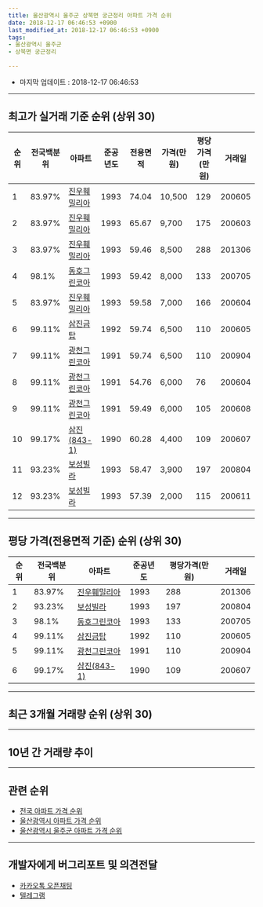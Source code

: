 ```yaml
---
title: 울산광역시 울주군 상북면 궁근정리 아파트 가격 순위
date: 2018-12-17 06:46:53 +0900
last_modified_at: 2018-12-17 06:46:53 +0900
tags:
- 울산광역시 울주군
- 상북면 궁근정리

---
```


* 마지막 업데이트 : 2018-12-17 06:46:53

---

## 최고가 실거래 기준 순위 (상위 30)


|순위|전국백분위|아파트|준공년도|전용면적|가격(만원)|평당가격(만원)|거래일|
|---|---|---|---|---|---|---|---|
|1|83.97%|[진우훼밀리아](https://search.naver.com/search.naver?query=%EC%9A%B8%EC%82%B0%EA%B4%91%EC%97%AD%EC%8B%9C+%EC%9A%B8%EC%A3%BC%EA%B5%B0+%EC%83%81%EB%B6%81%EB%A9%B4+%EA%B6%81%EA%B7%BC%EC%A0%95%EB%A6%AC+%EC%A7%84%EC%9A%B0%ED%9B%BC%EB%B0%80%EB%A6%AC%EC%95%84)|1993|74.04|10,500|129|200605|
|2|83.97%|[진우훼밀리아](https://search.naver.com/search.naver?query=%EC%9A%B8%EC%82%B0%EA%B4%91%EC%97%AD%EC%8B%9C+%EC%9A%B8%EC%A3%BC%EA%B5%B0+%EC%83%81%EB%B6%81%EB%A9%B4+%EA%B6%81%EA%B7%BC%EC%A0%95%EB%A6%AC+%EC%A7%84%EC%9A%B0%ED%9B%BC%EB%B0%80%EB%A6%AC%EC%95%84)|1993|65.67|9,700|175|200603|
|3|83.97%|[진우훼밀리아](https://search.naver.com/search.naver?query=%EC%9A%B8%EC%82%B0%EA%B4%91%EC%97%AD%EC%8B%9C+%EC%9A%B8%EC%A3%BC%EA%B5%B0+%EC%83%81%EB%B6%81%EB%A9%B4+%EA%B6%81%EA%B7%BC%EC%A0%95%EB%A6%AC+%EC%A7%84%EC%9A%B0%ED%9B%BC%EB%B0%80%EB%A6%AC%EC%95%84)|1993|59.46|8,500|288|201306|
|4|98.1%|[동호그린코아](https://search.naver.com/search.naver?query=%EC%9A%B8%EC%82%B0%EA%B4%91%EC%97%AD%EC%8B%9C+%EC%9A%B8%EC%A3%BC%EA%B5%B0+%EC%83%81%EB%B6%81%EB%A9%B4+%EA%B6%81%EA%B7%BC%EC%A0%95%EB%A6%AC+%EB%8F%99%ED%98%B8%EA%B7%B8%EB%A6%B0%EC%BD%94%EC%95%84)|1993|59.42|8,000|133|200705|
|5|83.97%|[진우훼밀리아](https://search.naver.com/search.naver?query=%EC%9A%B8%EC%82%B0%EA%B4%91%EC%97%AD%EC%8B%9C+%EC%9A%B8%EC%A3%BC%EA%B5%B0+%EC%83%81%EB%B6%81%EB%A9%B4+%EA%B6%81%EA%B7%BC%EC%A0%95%EB%A6%AC+%EC%A7%84%EC%9A%B0%ED%9B%BC%EB%B0%80%EB%A6%AC%EC%95%84)|1993|59.58|7,000|166|200604|
|6|99.11%|[삼진금탑](https://search.naver.com/search.naver?query=%EC%9A%B8%EC%82%B0%EA%B4%91%EC%97%AD%EC%8B%9C+%EC%9A%B8%EC%A3%BC%EA%B5%B0+%EC%83%81%EB%B6%81%EB%A9%B4+%EA%B6%81%EA%B7%BC%EC%A0%95%EB%A6%AC+%EC%82%BC%EC%A7%84%EA%B8%88%ED%83%91)|1992|59.74|6,500|110|200605|
|7|99.11%|[광천그린코아](https://search.naver.com/search.naver?query=%EC%9A%B8%EC%82%B0%EA%B4%91%EC%97%AD%EC%8B%9C+%EC%9A%B8%EC%A3%BC%EA%B5%B0+%EC%83%81%EB%B6%81%EB%A9%B4+%EA%B6%81%EA%B7%BC%EC%A0%95%EB%A6%AC+%EA%B4%91%EC%B2%9C%EA%B7%B8%EB%A6%B0%EC%BD%94%EC%95%84)|1991|59.74|6,500|110|200904|
|8|99.11%|[광천그린코아](https://search.naver.com/search.naver?query=%EC%9A%B8%EC%82%B0%EA%B4%91%EC%97%AD%EC%8B%9C+%EC%9A%B8%EC%A3%BC%EA%B5%B0+%EC%83%81%EB%B6%81%EB%A9%B4+%EA%B6%81%EA%B7%BC%EC%A0%95%EB%A6%AC+%EA%B4%91%EC%B2%9C%EA%B7%B8%EB%A6%B0%EC%BD%94%EC%95%84)|1991|54.76|6,000|76|200604|
|9|99.11%|[광천그린코아](https://search.naver.com/search.naver?query=%EC%9A%B8%EC%82%B0%EA%B4%91%EC%97%AD%EC%8B%9C+%EC%9A%B8%EC%A3%BC%EA%B5%B0+%EC%83%81%EB%B6%81%EB%A9%B4+%EA%B6%81%EA%B7%BC%EC%A0%95%EB%A6%AC+%EA%B4%91%EC%B2%9C%EA%B7%B8%EB%A6%B0%EC%BD%94%EC%95%84)|1991|59.49|6,000|105|200608|
|10|99.17%|[삼진(843-1)](https://search.naver.com/search.naver?query=%EC%9A%B8%EC%82%B0%EA%B4%91%EC%97%AD%EC%8B%9C+%EC%9A%B8%EC%A3%BC%EA%B5%B0+%EC%83%81%EB%B6%81%EB%A9%B4+%EA%B6%81%EA%B7%BC%EC%A0%95%EB%A6%AC+%EC%82%BC%EC%A7%84%28843-1%29)|1990|60.28|4,400|109|200607|
|11|93.23%|[보성빌라](https://search.naver.com/search.naver?query=%EC%9A%B8%EC%82%B0%EA%B4%91%EC%97%AD%EC%8B%9C+%EC%9A%B8%EC%A3%BC%EA%B5%B0+%EC%83%81%EB%B6%81%EB%A9%B4+%EA%B6%81%EA%B7%BC%EC%A0%95%EB%A6%AC+%EB%B3%B4%EC%84%B1%EB%B9%8C%EB%9D%BC)|1993|58.47|3,900|197|200804|
|12|93.23%|[보성빌라](https://search.naver.com/search.naver?query=%EC%9A%B8%EC%82%B0%EA%B4%91%EC%97%AD%EC%8B%9C+%EC%9A%B8%EC%A3%BC%EA%B5%B0+%EC%83%81%EB%B6%81%EB%A9%B4+%EA%B6%81%EA%B7%BC%EC%A0%95%EB%A6%AC+%EB%B3%B4%EC%84%B1%EB%B9%8C%EB%9D%BC)|1993|57.39|2,000|115|200611|


---

## 평당 가격(전용면적 기준) 순위 (상위 30)


|순위|전국백분위|아파트|준공년도|평당가격(만원)|거래일|
|---|---|---|---|---|---|
|1|83.97%|[진우훼밀리아](https://search.naver.com/search.naver?query=%EC%9A%B8%EC%82%B0%EA%B4%91%EC%97%AD%EC%8B%9C+%EC%9A%B8%EC%A3%BC%EA%B5%B0+%EC%83%81%EB%B6%81%EB%A9%B4+%EA%B6%81%EA%B7%BC%EC%A0%95%EB%A6%AC+%EC%A7%84%EC%9A%B0%ED%9B%BC%EB%B0%80%EB%A6%AC%EC%95%84)|1993|288|201306|
|2|93.23%|[보성빌라](https://search.naver.com/search.naver?query=%EC%9A%B8%EC%82%B0%EA%B4%91%EC%97%AD%EC%8B%9C+%EC%9A%B8%EC%A3%BC%EA%B5%B0+%EC%83%81%EB%B6%81%EB%A9%B4+%EA%B6%81%EA%B7%BC%EC%A0%95%EB%A6%AC+%EB%B3%B4%EC%84%B1%EB%B9%8C%EB%9D%BC)|1993|197|200804|
|3|98.1%|[동호그린코아](https://search.naver.com/search.naver?query=%EC%9A%B8%EC%82%B0%EA%B4%91%EC%97%AD%EC%8B%9C+%EC%9A%B8%EC%A3%BC%EA%B5%B0+%EC%83%81%EB%B6%81%EB%A9%B4+%EA%B6%81%EA%B7%BC%EC%A0%95%EB%A6%AC+%EB%8F%99%ED%98%B8%EA%B7%B8%EB%A6%B0%EC%BD%94%EC%95%84)|1993|133|200705|
|4|99.11%|[삼진금탑](https://search.naver.com/search.naver?query=%EC%9A%B8%EC%82%B0%EA%B4%91%EC%97%AD%EC%8B%9C+%EC%9A%B8%EC%A3%BC%EA%B5%B0+%EC%83%81%EB%B6%81%EB%A9%B4+%EA%B6%81%EA%B7%BC%EC%A0%95%EB%A6%AC+%EC%82%BC%EC%A7%84%EA%B8%88%ED%83%91)|1992|110|200605|
|5|99.11%|[광천그린코아](https://search.naver.com/search.naver?query=%EC%9A%B8%EC%82%B0%EA%B4%91%EC%97%AD%EC%8B%9C+%EC%9A%B8%EC%A3%BC%EA%B5%B0+%EC%83%81%EB%B6%81%EB%A9%B4+%EA%B6%81%EA%B7%BC%EC%A0%95%EB%A6%AC+%EA%B4%91%EC%B2%9C%EA%B7%B8%EB%A6%B0%EC%BD%94%EC%95%84)|1991|110|200904|
|6|99.17%|[삼진(843-1)](https://search.naver.com/search.naver?query=%EC%9A%B8%EC%82%B0%EA%B4%91%EC%97%AD%EC%8B%9C+%EC%9A%B8%EC%A3%BC%EA%B5%B0+%EC%83%81%EB%B6%81%EB%A9%B4+%EA%B6%81%EA%B7%BC%EC%A0%95%EB%A6%AC+%EC%82%BC%EC%A7%84%28843-1%29)|1990|109|200607|


---

## 최근 3개월 거래량 순위 (상위 30)


<div style="width:100%;">
    <canvas id="deal_count_ranking" height="250"></canvas>
</div>


<script>
new Chart(document.getElementById("deal_count_ranking"), {
    type: 'horizontalBar',
    data: {
        labels: ['진우훼밀리아', '광천그린코아'],
        datasets: [{
            label: '실거래 수',
            data: [1, 1],
            borderColor: "rgba(255, 0, 128, 1)",
            backgroundColor: "rgba(255, 0, 128, 0.5)",
            fill: false,
        }]
    },
    options: {
        responsive: true,
        title: {
            display: true,
            text: '최근 3개월 거래량 순위'
        },
        tooltips: {
            mode: 'index',
            intersect: false,
            callbacks: {
                title: function(tooltipItems, data) {
                    return "실거래 수:";
                },
                label: function(tooltipItem, data) {
                    return data.labels[tooltipItem.index] + ": " + tooltipItem.xLabel;
                }
            }
        },
        hover: {
            mode: 'nearest',
            intersect: true
        },
        scales: {
            xAxes: [{
                display: true,
                scaleLabel: {
                    display: true,
                    labelString: '실거래 수'
                },
                ticks: {
                    suggestedMin: 0,
                }
            }],
            yAxes: [{
                display: true,
                ticks: {
                    autoSkip: false,
                    callback: function(value, index, values) {
                        if (value.length > 15)
                            return value.substr(0, 13) + "...";
                        else
                            return value;
                    }
                },
                scaleLabel: {
                    display: false,
                }
            }]
        }
    }
});

</script>


---

## 10년 간 거래량 추이


<div style="width:100%;">
    <canvas id="deal_progress" height="250"></canvas>
</div>

<script>
new Chart(document.getElementById("deal_progress"), {
    type: 'line',
    data: {
        labels: ['200812','200901','200902','200903','200904','200905','200906','200907','200908','200909','200910','200911','200912','201001','201002','201003','201004','201005','201006','201007','201008','201009','201010','201011','201012','201101','201102','201103','201104','201105','201106','201107','201108','201109','201110','201111','201112','201201','201202','201203','201204','201205','201206','201207','201208','201209','201210','201211','201212','201301','201302','201303','201304','201305','201306','201307','201308','201309','201310','201311','201312','201401','201402','201403','201404','201405','201406','201407','201408','201409','201410','201411','201412','201501','201502','201503','201504','201505','201506','201507','201508','201509','201510','201511','201512','201601','201602','201603','201604','201605','201606','201607','201608','201609','201610','201611','201612','201701','201702','201703','201704','201705','201706','201707','201708','201709','201710','201711','201712','201801','201802','201803','201804','201805','201806','201807','201808','201809','201810','201811','201812'],
        datasets: [{
            label: '실거래 수',
            pointRadius: 1,
            data: [1, 0, 0, 0, 2, 2, 0, 1, 3, 0, 4, 2, 4, 3, 1, 1, 1, 0, 2, 1, 2, 3, 10, 4, 4, 2, 5, 5, 6, 6, 2, 3, 11, 6, 3, 3, 3, 1, 6, 2, 10, 5, 3, 6, 3, 5, 4, 5, 1, 2, 2, 5, 2, 2, 7, 3, 3, 3, 2, 1, 0, 0, 4, 4, 2, 2, 4, 4, 1, 2, 5, 4, 1, 5, 0, 2, 1, 3, 3, 5, 3, 4, 4, 3, 3, 1, 3, 1, 6, 3, 4, 5, 1, 4, 2, 4, 0, 3, 3, 1, 4, 0, 1, 2, 2, 3, 4, 1, 1, 1, 2, 0, 2, 1, 1, 3, 1, 0, 2, 0, 0],
            borderColor: "rgba(255, 201, 14, 1)",
            backgroundColor: "rgba(255, 201, 14, 0.5)",
            fill: true,
        }]
    },
    options: {
        responsive: true,
        title: {
            display: true,
            text: '10년간 거래량 추이'
        },
        tooltips: {
            mode: 'index',
            intersect: false,
        },
        hover: {
            mode: 'nearest',
            intersect: true
        },
        scales: {
            xAxes: [{
                display: true,
                scaleLabel: {
                    display: true,
                    labelString: '년/월'
                }
            }],
            yAxes: [{
                display: true,
                ticks: {
                    suggestedMin: 0,
                },
                scaleLabel: {
                    display: true,
                    labelString: '실거래 수'
                }
            }]
        }
    }
});

</script>


---

## 관련 순위

- [전국 아파트 가격 순위](https://inasie.github.io/apt-ranking/전국)
- [울산광역시 아파트 가격 순위](https://inasie.github.io/apt-ranking/울산광역시)
- [울산광역시 울주군 아파트 가격 순위](https://inasie.github.io/apt-ranking/울산광역시-울주군)


---

## 개발자에게 버그리포트 및 의견전달

- [카카오톡 오픈채팅](https://open.kakao.com/o/gLJUAP4)
- [텔레그램](https://t.me/inasie)


